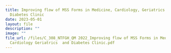 ```yaml
---
title: Improving flow of MSS Forms in Medicine, Cardiology, Geriatrics and
  Diabetes Clinic
date: 2023-05-01
layout: file
description: ""
image: ""
file_url: /files/C_308_NTFGH_QM 2022_Improving flow of MSS Forms in Medicine
  Cardiology Geriatrics  and Diabetes Clinic.pdf
---
```

